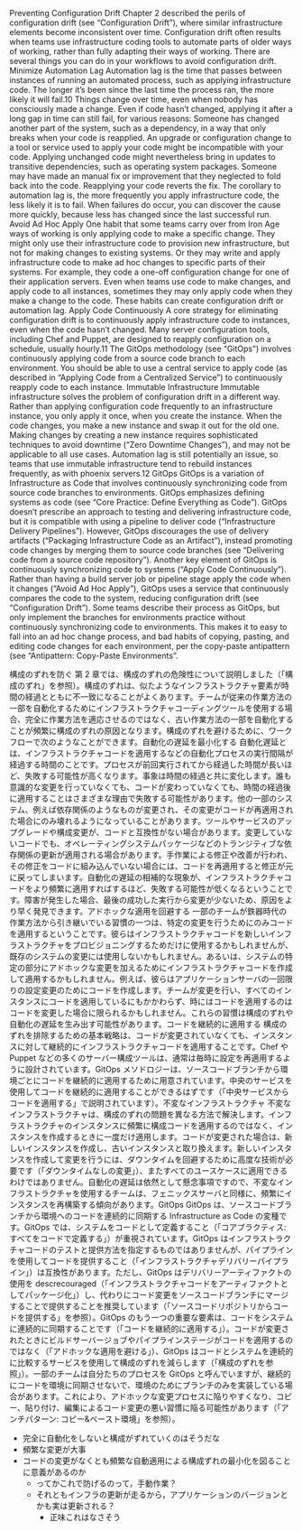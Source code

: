 Preventing Configuration Drift Chapter 2 described the perils of configuration drift (see “Configuration Drift”), where similar infrastructure elements become inconsistent over time. Configuration drift often results when teams use
infrastructure coding tools to automate parts of older ways of working, rather than fully adapting their ways of working. There are several things you can do in your workflows to avoid configuration drift. Minimize Automation Lag Automation lag is the time that passes between instances of running an automated process, such as applying infrastructure code. The longer it’s been since the last time the process ran, the more likely it will fail.10 Things change over time, even when nobody has consciously made a change. Even if code hasn’t changed, applying it after a long gap in time can still fail, for various reasons: Someone has changed another part of the system, such as a dependency, in a way that only breaks when your code is reapplied. An upgrade or configuration change to a tool or service used to apply your code might be incompatible with your code. Applying unchanged code might nevertheless bring in updates to transitive dependencies, such as operating system packages. Someone may have made an manual fix or improvement that they neglected to fold back into the code. Reapplying your code reverts the fix. The corollary to automation lag is, the more frequently you apply infrastructure code, the less likely it is to fail. When failures do occur, you can discover the cause more quickly, because less has changed since the last successful run. Avoid Ad Hoc Apply One habit that some teams carry over from Iron Age ways of working is only applying code to make a
specific change. They might only use their infrastructure code to provision new infrastructure, but not for making changes to existing systems. Or they may write and apply infrastructure code to make ad hoc changes to specific parts of their systems. For example, they code a one-off configuration change for one of their application servers. Even when teams use code to make changes, and apply code to all instances, sometimes they may only apply code when they make a change to the code. These habits can create configuration drift or automation lag. Apply Code Continuously A core strategy for eliminating configuration drift is to continuously apply infrastructure code to instances, even when the code hasn’t changed. Many server configuration tools, including Chef and Puppet, are designed to reapply configuration on a schedule, usually hourly.11 The GitOps methodology (see “GitOps”) involves continuously applying code from a source code branch to each environment. You should be able to use a central service to apply code (as described in “Applying Code from a Centralized Service”) to continuously reapply code to each instance. Immutable Infrastructure Immutable infrastructure solves the problem of configuration drift in a different way. Rather than applying configuration code frequently to an infrastructure instance, you only apply it once, when you create the instance. When the code changes, you make a new instance and swap it out for the old one. Making changes by creating a new instance requires sophisticated techniques to avoid downtime (“Zero Downtime Changes”), and may not be applicable to all use cases. Automation lag is still potentially an issue, so teams that use immutable infrastructure tend to rebuild instances frequently, as with phoenix servers.12
GitOps GitOps is a variation of Infrastructure as Code that involves continuously synchronizing code from source code branches to environments. GitOps emphasizes defining systems as code (see “Core Practice: Define Everything as Code”). GitOps doesn’t prescribe an approach to testing and delivering infrastructure code, but it is compatible with using a pipeline to deliver code (“Infrastructure Delivery Pipelines”). However, GitOps discourages the use of delivery artifacts (“Packaging Infrastructure Code as an Artifact”), instead promoting code changes by merging them to source code branches (see “Delivering code from a source code repository”). Another key element of GitOps is continuously synchronizing code to systems (“Apply Code Continuously”). Rather than having a build server job or pipeline stage apply the code when it changes (“Avoid Ad Hoc Apply”), GitOps uses a service that continuously compares the code to the system, reducing configuration drift (see “Configuration Drift”). Some teams describe their process as GitOps, but only implement the branches for environments practice without continuously synchronizing code to environments. This makes it to easy to fall into an ad hoc change process, and bad habits of copying, pasting, and editing code changes for each environment, per the copy-paste antipattern (see “Antipattern: Copy-Paste Environments”.

構成のずれを防ぐ
第 2 章では、構成のずれの危険性について説明しました（「構成のずれ」を参照）。構成のずれは、似たようなインフラストラクチャ要素が時間の経過とともに不一致になることがよくあります。チームが従来の作業方法の一部を自動化するためにインフラストラクチャコーディングツールを使用する場合、完全に作業方法を適応させるのではなく、古い作業方法の一部を自動化することが頻繁に構成のずれの原因となります。構成のずれを避けるために、ワークフローで次のようなことができます。自動化の遅延を最小化する
自動化遅延とは、インフラストラクチャコードを適用するなどの自動化プロセスの実行間隔が経過する時間のことです。プロセスが前回実行されてから経過した時間が長いほど、失敗する可能性が高くなります。事象は時間の経過と共に変化します。誰も意識的な変更を行っていなくても、コードが変わっていなくても、時間の経過後に適用することはさまざまな理由で失敗する可能性があります。他の一部のシステム、例えば依存関係のようなものが変更され、その変更がコードが再適用された場合にのみ壊れるようになっていることがあります。ツールやサービスのアップグレードや構成変更が、コードと互換性がない場合があります。変更していないコードでも、オペレーティングシステムパッケージなどのトランジティブな依存関係の更新が適用される場合があります。手作業による修正や改善が行われ、その修正をコードに組み込んでいない場合には、コードを再適用すると修正が元に戻ってしまいます。自動化の遅延の相補的な現象が、インフラストラクチャコードをより頻繁に適用すればするほど、失敗する可能性が低くなるということです。障害が発生した場合、最後の成功した実行から変更が少ないため、原因をより早く発見できます。アドホックな適用を回避する
一部のチームが鉄器時代の作業方法から引き継いでいる習慣の一つは、特定の変更を行うためにのみコードを適用するということです。彼らはインフラストラクチャコードを新しいインフラストラクチャをプロビジョニングするためだけに使用するかもしれませんが、既存のシステムの変更には使用しないかもしれません。あるいは、システムの特定の部分にアドホックな変更を加えるためにインフラストラクチャコードを作成して適用するかもしれません。例えば、彼らはアプリケーションサーバの一回限りの設定変更のためにコードを作成します。チームが変更を行い、すべてのインスタンスにコードを適用しているにもかかわらず、時にはコードを適用するのはコードを変更した場合に限られるかもしれません。これらの習慣は構成のずれや自動化の遅延を生み出す可能性があります。コードを継続的に適用する
構成のずれを排除するための基本戦略は、コードが変更されていなくても、インスタンスに対して継続的にインフラストラクチャコードを適用することです。Chef や Puppet などの多くのサーバー構成ツールは、通常は毎時に設定を再適用するように設計されています。GitOps メソドロジーは、ソースコードブランチから環境ごとにコードを継続的に適用するために用意されています。中央のサービスを使用してコードを継続的に適用することができるはずです（「中央サービスからコードを適用する」で説明されています）。不変なインフラストラクチャ
不変なインフラストラクチャは、構成のずれの問題を異なる方法で解決します。インフラストラクチャのインスタンスに頻繁に構成コードを適用するのではなく、インスタンスを作成するときに一度だけ適用します。コードが変更された場合は、新しいインスタンスを作成し、古いインスタンスと取り換えます。新しいインスタンスを作成して変更を行うには、ダウンタイムを回避するために高度な技術が必要です（「ダウンタイムなしの変更」）、またすべてのユースケースに適用できるわけではありません。自動化の遅延は依然として懸念事項ですので、不変なインフラストラクチャを使用するチームは、フェニックスサーバと同様に、頻繁にインスタンスを再構築する傾向があります。GitOps
GitOps は、ソースコードブランチから環境へのコードを連続的に同期する Infrastructure as Code の変種です。GitOps では、システムをコードとして定義すること（「コアプラクティス: すべてをコードで定義する」）が重視されています。GitOps はインフラストラクチャコードのテストと提供方法を指定するものではありませんが、パイプラインを使用してコードを提供すること（「インフラストラクチャデリバリーパイプライン」）は互換性があります。ただし、GitOps はデリバリーアーティファクトの使用を descrecouraged（「インフラストラクチャコードをアーティファクトとしてパッケージ化」）し、代わりにコード変更をソースコードブランチにマージすることで提供することを推奨しています（「ソースコードリポジトリからコードを提供する」を参照）。GitOps のもう一つの重要な要素は、コードをシステムに連続的に同期することです（「コードを継続的に適用する」）。コードが変更されたときにビルドサーバージョブやパイプラインステージがコードを適用するのではなく（「アドホックな適用を避ける」）、GitOps はコードとシステムを連続的に比較するサービスを使用して構成のずれを減らします（「構成のずれを参照」）。一部のチームは自分たちのプロセスを GitOps と呼んでいますが、継続的にコードを環境に同期させないで、環境のためにブランチのみを実装している場合があります。これにより、アドホックな変更プロセスに陥りやすくなり、コピー、貼り付け、編集によるコード変更の悪い習慣に陥る可能性があります（「アンチパターン: コピー&ペースト環境」を参照）。

- 完全に自動化をしないと構成がずれていくのはそうだな
- 頻繁な変更が大事
- コードの変更がなくとも頻繁な自動適用による構成ずれの最小化を図ることに意義があるのか
  - ってかこれで防げるのって，手動作業？
  - それともインフラの更新が走るから，アプリケーションのバージョンとかも実は更新される？
    - 正味これはなさそう

